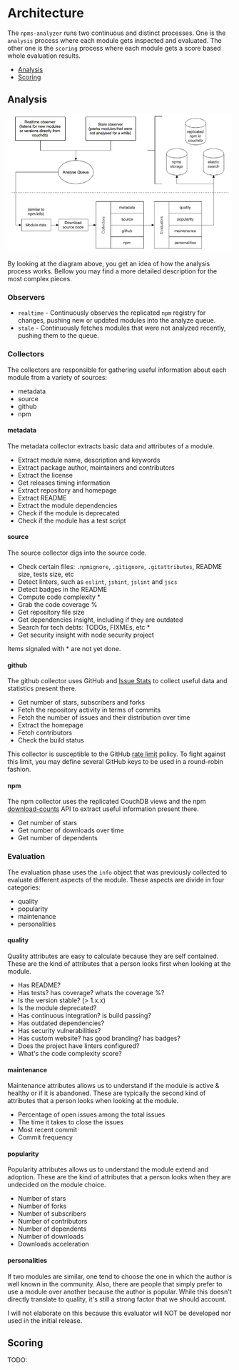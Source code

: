 # Architecture

The `npms-analyzer` runs two continuous and distinct processes. One is the `analysis` process where each module gets
inspected and evaluated. The other one is the `scoring` process where each module gets a score based whole evaluation results.

- [Analysis](#analysis)
- [Scoring](#scoring)


## Analysis

![Overview](./diagrams/analysis-overview.png)

By looking at the diagram above, you get an idea of how the analysis process works. Bellow you may find a more detailed description for the most complex pieces.

### Observers

- `realtime` - Continuously observes the replicated `npm` registry for changes, pushing new or updated modules into the analyze queue.
- `stale` - Continuously fetches modules that were not analyzed recently, pushing them to the queue.

### Collectors

The collectors are responsible for gathering useful information about each module from a variety of sources:

- metadata
- source
- github
- npm

#### metadata

The metadata collector extracts basic data and attributes of a module.

- Extract module name, description and keywords
- Extract package author, maintainers and contributors
- Extract the license
- Get releases timing information
- Extract repository and homepage
- Extract README
- Extract the module dependencies
- Check if the module is deprecated
- Check if the module has a test script

#### source

The source collector digs into the source code.

- Check certain files: `.npmignore`, `.gitignore`, `.gitattributes`, README size, tests size, etc
- Detect linters, such as `eslint`, `jshint`, `jslint` and `jscs`
- Detect badges in the README
- Compute code complexity *
- Grab the code coverage %
- Get repository file size
- Get dependencies insight, including if they are outdated
- Search for tech debts: TODOs, FIXMEs, etc *
- Get security insight with node security project

Items signaled with * are not yet done.

#### github

The github collector uses GitHub and [Issue Stats](http://issuestats.com/) to collect useful data and statistics
present there.

- Get number of stars, subscribers and forks
- Fetch the repository activity in terms of commits
- Fetch the number of issues and their distribution over time
- Extract the homepage
- Fetch contributors
- Check the build status

This collector is susceptible to the GitHub [rate limit](https://developer.github.com/v3/rate_limit/) policy. To fight
against this limit, you may define several GitHub keys to be used in a round-robin fashion.

#### npm

The npm collector uses the replicated CouchDB views and the npm [download-counts](https://github.com/npm/download-counts)
API to extract useful information present there.

- Get number of stars
- Get number of downloads over time
- Get number of dependents

### Evaluation

The evaluation phase uses the `info` object that was previously collected to evaluate different aspects of the module. These aspects are divide in four categories:

- quality
- popularity
- maintenance
- personalities

#### quality

Quality attributes are easy to calculate because they are self contained. These are the kind of attributes that a person looks first when looking at the module.

- Has README?
- Has tests? has coverage? whats the coverage %?
- Is the version stable? (> 1.x.x)
- Is the module deprecated?
- Has continuous integration? is build passing?
- Has outdated dependencies?
- Has security vulnerabilities?
- Has custom website? has good branding? has badges?
- Does the project have linters configured?
- What's the code complexity score?

#### maintenance

Maintenance attributes allows us to understand if the module is active & healthy or if it is abandoned. These are typically the second kind of attributes that a person looks when looking at the module.

- Percentage of open issues among the total issues
- The time it takes to close the issues
- Most recent commit
- Commit frequency

#### popularity

Popularity attributes allows us to understand the module extend and adoption. These are the kind of attributes that a person looks when they are undecided on the module choice.

- Number of stars
- Number of forks
- Number of subscribers
- Number of contributors
- Number of dependents
- Number of downloads
- Downloads acceleration

#### personalities

If two modules are similar, one tend to choose the one in which the author is well known in the community. Also, there are people that simply prefer to use a module over another because the author is popular. While this doesn't directly translate to quality, it's still a strong factor that we should account.

I will not elaborate on this because this evaluator will NOT be developed nor used in the initial release.


## Scoring

TODO:
